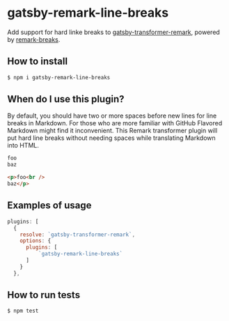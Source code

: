 # gatsby-remark-line-breaks

Add support for hard linke breaks to [gatsby-transformer-remark](https://www.gatsbyjs.org/packages/gatsby-transformer-remark/), powered by [remark-breaks](https://github.com/remarkjs/remark-breaks).

## How to install

```bash
$ npm i gatsby-remark-line-breaks
```

## When do I use this plugin?

By default, you should have two or more spaces before new lines for line breaks in Markdown.
For those who are more familiar with GitHub Flavored Markdown might find it inconvenient.
This Remark transformer plugin will put hard line breaks without needing spaces while translating Markdown into HTML.

```md
foo
baz
```

```html
<p>foo<br />
baz</p>
```

## Examples of usage

```js
plugins: [
  {
    resolve: `gatsby-transformer-remark`,
    options: {
      plugins: [
          `gatsby-remark-line-breaks`
      ]
    }
  },
```

## How to run tests

```bash
$ npm test
```
